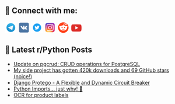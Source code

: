 ## 🔎 Connect with me:
[<img src="https://github.com/bullbesh/bullbesh/blob/main/images/Telegram.png" width="32" height="32" />](https://t.me/bullbesh)
[<img src="https://github.com/bullbesh/bullbesh/blob/main/images/VK.png" width="32" height="32" />](https://vk.com/bullbesh)
[<img src="https://github.com/bullbesh/bullbesh/blob/main/images/Twitter.png" width="32" height="32" />](https://twitter.com/bullbesh1)
[<img src="https://github.com/bullbesh/bullbesh/blob/main/images/Instagram.png" width="32" height="32" />](https://www.instagram.com/bullbesh)
[<img src="https://github.com/bullbesh/bullbesh/blob/main/images/Reddit.png" width="32" height="32" />](https://www.reddit.com/user/bullbesh)
[<img src="https://github.com/bullbesh/bullbesh/blob/main/images/YouTube.png" width="32" height="32" />](https://www.youtube.com/channel/UCtfjRs6uzgq5mfm8S06WTcg)

## 📕 Latest r/Python Posts
<!-- BLOG-POST-LIST:START -->
- [Update on pgcrud: CRUD operations for PostgreSQL](https://www.reddit.com/r/Python/comments/1h1di9u/update_on_pgcrud_crud_operations_for_postgresql/)
- [My side project has gotten 420k downloads and 69 GitHub stars &lpar;noice!&rpar;](https://www.reddit.com/r/Python/comments/1h1ccfu/my_side_project_has_gotten_420k_downloads_and_69/)
- [Django Protego - A Flexible and Dynamic Circuit Breaker](https://www.reddit.com/r/Python/comments/1h1924d/django_protego_a_flexible_and_dynamic_circuit/)
- [Python Imports... just why! 🥶](https://www.reddit.com/r/Python/comments/1h17dpb/python_imports_just_why/)
- [OCR for product labels](https://www.reddit.com/r/Python/comments/1h160xt/ocr_for_product_labels/)
<!-- BLOG-POST-LIST:END -->

